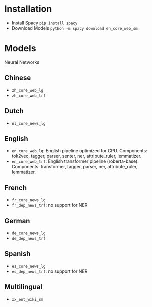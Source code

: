 # Installation

- Install Spacy `pip install spacy`
- Download Models `python -m spacy download en_core_web_sm`


# Models

Neural Networks

## Chinese

- `zh_core_web_lg`
- `zh_core_web_trf`

## Dutch

- `nl_core_news_lg`

## English

- `en_core_web_lg`: English pipeline optimized for CPU. Components: tok2vec, tagger, parser, senter, ner, attribute_ruler, lemmatizer.
- `en_core_web_trf`: English transformer pipeline (roberta-base). Components: transformer, tagger, parser, ner, attribute_ruler, lemmatizer.

## French

- `fr_core_news_lg`
- `fr_dep_news_trf`: no support for NER

## German

- `de_core_news_lg`
- `de_dep_news_trf`

## Spanish

- `es_core_news_lg`
- `es_dep_news_trf`: no support for NER

## Multilingual

- `xx_ent_wiki_sm`

